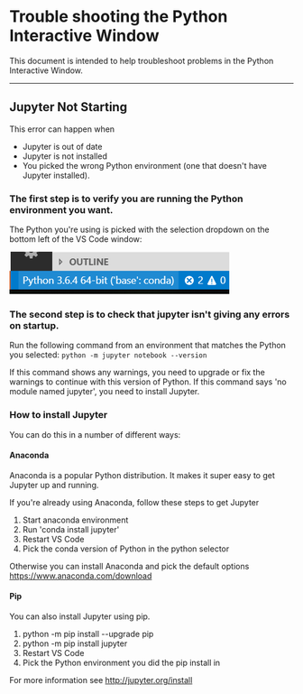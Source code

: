 # Trouble shooting the Python Interactive Window

This document is intended to help troubleshoot problems in the Python Interactive Window.

---
## Jupyter Not Starting
This error can happen when

* Jupyter is out of date
* Jupyter is not installed
* You picked the wrong Python environment (one that doesn't have Jupyter installed).

### The first step is to verify you are running the Python environment you want.

The Python you're using is picked with the selection dropdown on the bottom left of the VS Code window:

![selector](resources/PythonSelector.png)

### The second step is to check that jupyter isn't giving any errors on startup.

Run the following command from an environment that matches the Python you selected:
``` python -m jupyter notebook --version ```

If this command shows any warnings, you need to upgrade or fix the warnings to continue with this version of Python.
If this command says 'no module named jupyter', you need to install Jupyter.

### How to install Jupyter

You can do this in a number of different ways:

#### Anaconda

Anaconda is a popular Python distribution. It makes it super easy to get Jupyter up and running.

If you're already using Anaconda, follow these steps to get Jupyter
1. Start anaconda environment
1. Run 'conda install jupyter'
1. Restart VS Code
1. Pick the conda version of Python in the python selector

Otherwise you can install Anaconda and pick the default options
https://www.anaconda.com/download


#### Pip

You can also install Jupyter using pip.

1. python -m pip install --upgrade pip
1. python -m pip install jupyter
1. Restart VS Code
1. Pick the Python environment you did the pip install in

For more information see
http://jupyter.org/install
